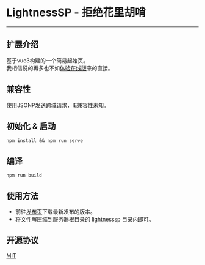 # LightnessSP - 拒绝花里胡哨
---
## 扩展介绍
基于vue3构建的一个简易起始页。</br>
我相信说的再多也不如[体验在线版](https://www.kihanlee.site/lightnesssp/)来的直接。

## 兼容性
使用JSONP发送跨域请求，IE兼容性未知。

## 初始化 & 启动
```
npm install && npm run serve
```

## 编译
```
npm run build
```

## 使用方法
- 前往[发布页](https://github.com/OCEANECHO-GrainRrain/LightnessSP/releases)下载最新发布的版本。
- 将文件解压缩到服务器根目录的 lightnesssp 目录内即可。

## 开源协议
[MIT](https://opensource.org/licenses/MIT)
